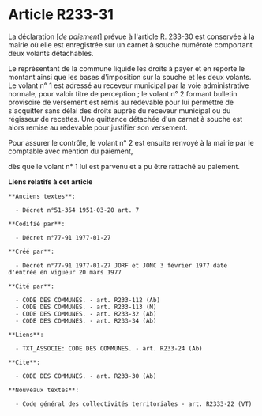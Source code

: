 # Article R233-31

La déclaration [*de paiement*] prévue à l'article R. 233-30 est conservée à la mairie où elle est enregistrée sur un carnet à
souche numéroté comportant deux volants détachables. 

Le représentant de la commune liquide les droits à payer et en reporte le montant ainsi que les bases d'imposition sur la
souche et les deux volants. Le volant n° 1 est adressé au receveur municipal par la voie administrative normale, pour valoir
titre de perception ; le volant n° 2 formant bulletin provisoire de versement est remis au redevable pour lui permettre de
s'acquitter sans délai des droits auprès du receveur municipal ou du régisseur de recettes. Une quittance détachée d'un
carnet à souche est alors remise au redevable pour justifier son versement. 

Pour assurer le contrôle, le volant n° 2 est ensuite renvoyé à la mairie par le comptable avec mention du paiement,

dès que le volant n° 1 lui est parvenu et a pu être rattaché au paiement.

**Liens relatifs à cet article**

	**Anciens textes**:

	  - Décret n°51-354 1951-03-20 art. 7

	**Codifié par**:

	  - Décret n°77-91 1977-01-27

	**Créé par**:

	  - Décret n°77-91 1977-01-27 JORF et JONC 3 février 1977 date d'entrée en vigueur 20 mars 1977

	**Cité par**:

	  - CODE DES COMMUNES. - art. R233-112 (Ab)
	  - CODE DES COMMUNES. - art. R233-113 (M)
	  - CODE DES COMMUNES. - art. R233-32 (Ab)
	  - CODE DES COMMUNES. - art. R233-34 (Ab)

	**Liens**:

	  - TXT_ASSOCIE: CODE DES COMMUNES. - art. R233-24 (Ab)

	**Cite**:

	  - CODE DES COMMUNES. - art. R233-30 (Ab)

	**Nouveaux textes**:

	  - Code général des collectivités territoriales - art. R2333-22 (VT)
